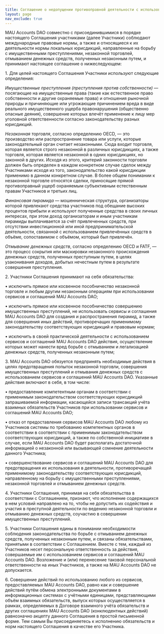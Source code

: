 ```yaml
---
title: Соглашение о недопущении противоправной деятельности с использованием сервисов и соглашений MAU
layout: page
nav_exclude: true
---
```


MAU Accounts DAO совместно с присоединившимися в порядке настоящего Соглашения участниками (далее Участники) соблюдают международные правовые нормы, а также и относящиеся к их деятельности нормы локальных юрисдикций, направленные на борьбу с имущественными преступлениями, незаконной торговлей, отмыванием денежных средств, полученных незаконным путем, и принимают настоящее соглашение о нижеследующем:
  
1\. Для целей настоящего Соглашения Участники используют следующие определения:

*Имущественные преступления (преступления против собственности)* — посягающие на имущественные права (такие как естественное право собственности и другие охраняемые права) и отношения рыночной природы и причиняющие или угрожающие причинением вреда в виде реального имущественного ущерба правонарушения (общественно опасные деяния), совершение которых влечёт применение к лицу мер уголовной ответственности согласно законодательству разных юрисдикций.

*Незаконная торговля*, согласно определению OECD, — это производство или распространение товара или услуги, которые законодательный орган считает незаконными. Сюда входит торговля, которая является строго незаконной в различных юрисдикциях, а также торговля, которая является незаконной в одних юрисдикциях, но законной в других. Исходя из этого, критерий законности торговли должен быть определен в каждом конкретном случае сделок между Участниками исходя из того, законодательство какой юрисдикции применимо в данном конкретном случае. В более общем понимании к незаконной торговле относятся сделки, приносящие прямой противоправный ущерб охраняемым субъективным естественным правам Участников и третьих лиц.

*Финансовая пирамида* — мошенническая структура, организаторы которой привлекают средства участников под обещание высоких процентов прибыли и используют полученные средства в своих личных интересах, при этом доход организаторам и иным участникам пирамиды выплачивается за счёт привлеченных средств, при отсутствии инвестиционной или иной предпринимательской деятельности, связанной с использованием привлечённых средств в объёме, сопоставимом с объёмом, который был привлечён.

*Отмывание денежных средств*, согласно определению OECD и FATF, — это процесс сокрытия или маскировки незаконного происхождения денежных средств, полученных преступным путем, в целях узаконивания доходов, добытых нечестным путем в результате совершения преступления.

2\. Участники Соглашения принимают на себя обязательства:

• исключить прямое или косвенное пособничество незаконной торговле и любым другим незаконным операциям при использовании сервисов и соглашений MAU Accounts DAO;

• исключить прямое или косвенное пособничество совершению имущественных преступлений, не использовать сервисы и соглашения MAU Accounts DAO для создания и распространения пирамид, а также для совершения иных действий, противоречащих применимому законодательству соответствующих юрисдикций и правовым нормам;

• исключить в своей практической деятельности с использованием сервисов и соглашений MAU Accounts DAO действия, осуществление которых может нанести вред борьбе с отмыванием и легализацией денежных средств, полученных незаконным путем;      

3\. MAU Accounts DAO обязуется предпринять необходимые действия в целях предотвращения попыток незаконной торговли, совершения имущественных преступлений и отмывания денежных средств с использованием сервисов и соглашений MAU Accounts DAO. Указанные действия включают в себя, в том числе:

• предоставление компетентным органам в соответствии с применимым законодательством соответствующих юрисдикций запрашиваемой информации, касающейся записи трансакций учёта взаимных обязательств Участников при использовании сервисов и соглашений MAU Accounts DAO;

• отказ от предоставления сервисов MAU Accounts DAO любому из Участников системы по требованию компетентных органов в соответствии в соответствии с применимым законодательством соответствующих юрисдикций, а также по собственной инициативе в случае, если MAU Accounts DAO будет располагать достаточной информацией о незаконной или вызывающей сомнение деятельности данного Участника;

• совершенствование сервисов и соглашений MAU Accounts DAO для предотвращения их использования в деятельности, противоречащей применимому законодательству соответствующих юрисдикций, направленному на борьбу с имущественными преступлениями, незаконной торговлей и отмыванием денежных средств.

4\. Участники Соглашения, принимая на себя обязательства в соответствии с Соглашением, признают, что исполнение содержащихся в нем условий направлено на то, чтобы не допустить их содействия и участия в преступной деятельности по ведению незаконной торговли и отмыванию денежных средств, соучастию в совершении имущественных преступлений.

5\. Участники Соглашения едины в понимании необходимости соблюдения законодательства по борьбе с отмыванием денежных средств, полученных незаконным путем, и связаны обязательствами, принятыми в соответствии с Соглашением. Вместе с тем, каждый из Участников несет персональную ответственность за действия, совершаемые им с использованием сервисов и соглашений MAU Accounts DAO. Возложение и (или) перенесение таковой персональной ответственности на иных Участников, а также на MAU Accounts DAO не допускается.

6\. Совершение действий по использованию любого из сервисов, предоставляемых MAU Accounts DAO, равно как и совершение действий путём обмена электронными документами в информационных системах с учётными единицами, представляющими объём взаимных обязательств, выпуск которых осуществляется в рамках, определяемых в Договоре взаимного учёта обязательств и других соглашениях MAU Accounts DAO (конклюдентных действий) равнозначно акцепту данного Соглашения в простой письменной форме. Тем самым Вы присоединяетесь к исполнению обязательств и норм настоящего Соглашения в качестве его Участника.


